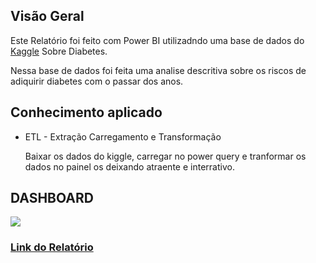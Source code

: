 <h2>Visão Geral </h2>
<p>
  Este Relatório foi feito com Power BI utilizadndo uma base de dados do 
  <a href="https://www.kaggle.com/datasets/akshaydattatraykhare/diabetes-dataset">Kaggle</a>
  Sobre Diabetes. 
</p>
<p>
  Nessa base de dados foi feita uma analise descritiva sobre os riscos de adiquirir diabetes com o passar dos anos.
</p>

<h2>Conhecimento aplicado </h2>
<ul>
  <li>ETL - Extração Carregamento e Transformação</li>
   <p>Baixar os dados do kiggle, carregar no power query e tranformar os dados no painel os deixando atraente e interrativo. </p>
</ul>


<h2>DASHBOARD</h2>
<img src="https://i.postimg.cc/zBsn8bTz/powerbi.jpg">

<a href= "https://app.powerbi.com/groups/me/reports/44adc3a4-0ab4-4834-971a-e204f6fd87c9?ctid=6db54577-32fc-4f10-8106-7c84b9a6297b&pbi_source=linkShare">
  <h3> Link do Relatório </h3>
</a>
